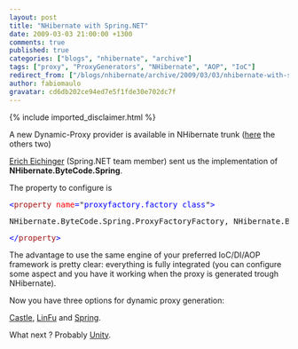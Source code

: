 ```yaml
---
layout: post
title: "NHibernate with Spring.NET"
date: 2009-03-03 21:00:00 +1300
comments: true
published: true
categories: ["blogs", "nhibernate", "archive"]
tags: ["proxy", "ProxyGenerators", "NHibernate", "AOP", "IoC"]
redirect_from: ["/blogs/nhibernate/archive/2009/03/03/nhibernate-with-spring-net.aspx/", "/blogs/nhibernate/archive/2009/03/03/nhibernate-with-spring-net.html"]
author: fabiomaulo
gravatar: cd6db202ce94ed7e5f1fde30e702dc7f
---
```

{% include imported_disclaimer.html %}
<p>A new Dynamic-Proxy provider is available in NHibernate trunk (<a href="/blogs/nhibernate/archive/2008/11/09/nh2-1-0-bytecode-providers.aspx">here</a> the others two)</p>
<p><a href="http://eeichinger.blogspot.com/">Erich Eichinger</a> (Spring.NET team member) sent us the implementation of <strong>NHibernate.ByteCode.Spring</strong>.</p>
<p>The property to configure is</p>
<pre class="code"><span style="color: blue">&lt;</span><span style="color: #a31515">property </span><span style="color: red">name</span><span style="color: blue">=</span>"<span style="color: blue">proxyfactory.factory_class</span>"<span style="color: blue">&gt;</span></pre>
<pre class="code"><span style="color: blue"></span>NHibernate.ByteCode.Spring.ProxyFactoryFactory, NHibernate.ByteCode.Spring</pre>
<pre class="code"><span style="color: blue">&lt;/</span><span style="color: #a31515">property</span><span style="color: blue">&gt;
</span></pre>
<p>
<a href="http://11011.net/software/vspaste"></a></p>
<p>The advantage to use the same engine of your preferred IoC/DI/AOP framework is pretty clear: everything is fully integrated (you can configure some aspect and you have it working when the proxy is generated trough NHibernate).</p>
<p>Now you have three options for dynamic proxy generation:</p>
<p><a href="http://www.castleproject.org/">Castle</a>, <a href="http://code.google.com/p/linfu/">LinFu</a> and <a href="http://www.springframework.net/">Spring</a>.</p>
<p>What next ? Probably <a href="http://www.codeplex.com/unity">Unity</a>.</p>
